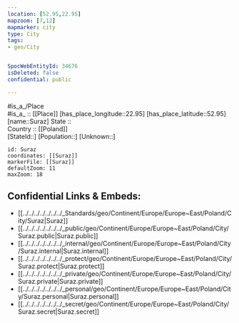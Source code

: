 ```yaml
---
location: [52.95,22.95] 
mapzoom: [7,12] 
mapmarker: city 
type: City
tags:
- geo/City


SpocWebEntityId: 34676
isDeleted: false
confidential: public

---
```

#is_a_/Place  
#is_a_ :: [[Place]] 
[has_place_longitude::22.95] 
[has_place_latitude::52.95] 
[name::Suraz] 
State ::  
Country :: [[Poland]]  
[StateId::] 
[Population::] 
[Unknown::] 


```leaflet
id: Suraz
coordinates: [[Suraz]] 
markerFile: [[Suraz]] 
defaultZoom: 11 
maxZoom: 18
```


## Confidential Links & Embeds: 
- [[../../../../../../../_Standards/geo/Continent/Europe/Europe~East/Poland/City/Suraz|Suraz]] 
- [[../../../../../../../_public/geo/Continent/Europe/Europe~East/Poland/City/Suraz.public|Suraz.public]] 
- [[../../../../../../../_internal/geo/Continent/Europe/Europe~East/Poland/City/Suraz.internal|Suraz.internal]] 
- [[../../../../../../../_protect/geo/Continent/Europe/Europe~East/Poland/City/Suraz.protect|Suraz.protect]] 
- [[../../../../../../../_private/geo/Continent/Europe/Europe~East/Poland/City/Suraz.private|Suraz.private]] 
- [[../../../../../../../_personal/geo/Continent/Europe/Europe~East/Poland/City/Suraz.personal|Suraz.personal]] 
- [[../../../../../../../_secret/geo/Continent/Europe/Europe~East/Poland/City/Suraz.secret|Suraz.secret]] 
